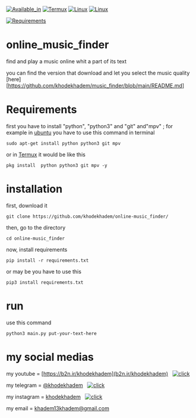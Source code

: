 
[![Available_in](https://img.shields.io/badge/-Available%20in-555)]()
[![Termux](https://img.shields.io/badge/-TERMUX-blue)](https://play.google.com/store/apps/details?id=com.termux&hl=en_US&gl=US)
[![Linux](https://img.shields.io/badge/-LINUX-blue)](https://ubuntu.com/)
[![Linux](https://img.shields.io/badge/-WINDOWS-blue)](https://www.microsoft.com/en-us/windows)



[![Requirements](https://img.shields.io/badge/Requirements-python3%20%2F%20git-blue)]()






# online_music_finder
find and play a music online whit a part of its text

you can find the version that  download and let you select the music quality [here][https://github.com/khodekhadem/music_finder/blob/main/README.md]

# Requirements

first you have to install "python", "python3" and "git" and"mpv" ; for example in [ubuntu](ubuntu.com) you have to use this command in terminal

    sudo apt-get install python python3 git mpv
or in [Termux](https://play.google.com/store/apps/details?id=com.termux&hl=en_US&gl=US) it would be like this
    
    pkg install  python python3 git mpv -y


# installation
first, download it

    git clone https://github.com/khodekhadem/online-music_finder/

then, go to the directory

    cd online-music_finder

now, install requirements

    pip install -r requirements.txt

or may be you have to use this

    pip3 install requirements.txt

# run

use this command

    python3 main.py put-your-text-here


# my social medias


my youtube = [https://b2n.ir/khodekhadem](b2n.ir/khodekhadem)  &nbsp;  [![click](https://img.shields.io/badge/-click%20!-420ACD)](https://b2n.ir/khodekhadem)

my telegram = [@khodekhadem](https://t.me/khodekhadem)  &nbsp;  [![click](https://img.shields.io/badge/-click%20!-420ACD)](https://t.me/khodekhadem)

my instagram = [khodekhadem](www.instagram.com/khodekhadem)  &nbsp;  [![click](https://img.shields.io/badge/-click%20!-420ACD)](https://www.instagram.com/khodekhadem)

my email = khadem13khadem@gmail.com

